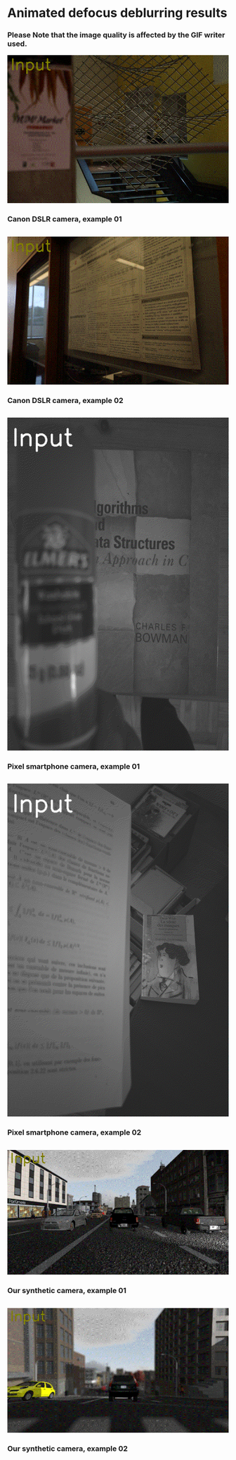 # Animated defocus deblurring results

### Please Note that the image quality is affected by the GIF writer used.

![Canon_01](gif/canon_001.gif)
### Canon DSLR camera, example 01

##

![Canon_02](gif/canon_002.gif)
### Canon DSLR camera, example 02

##

![Pixel_01](gif/pixel_001.gif)
### Pixel smartphone camera, example 01

##

![Pixel_02](gif/pixel_002.gif)
### Pixel smartphone camera, example 02

##

![Synthetic_01](gif/synth_001.gif)
### Our synthetic camera, example 01

##

![Synthetic_02](gif/synth_002.gif)
### Our synthetic camera, example 02

##